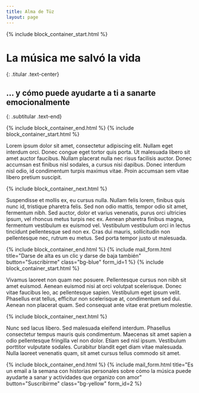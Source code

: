 ```yaml
---
title: Alma de Tüz
layout: page
---
```


{% include block_container_start.html %}

# La música me salvó la vida
{: .titular .text-center}

## ... y cómo puede ayudarte a ti a sanarte emocionalmente
{: .subtitular .text-end}

{% include block_container_end.html %}
{% include block_container_start.html %}

Lorem ipsum dolor sit amet, consectetur adipiscing elit. Nullam eget interdum orci. Donec congue eget tortor quis porta. Ut malesuada libero sit amet auctor faucibus. Nullam placerat nulla nec risus facilisis auctor. Donec accumsan est finibus nisl sodales, a cursus nisi dapibus. Donec interdum nisl odio, id condimentum turpis maximus vitae. Proin accumsan sem vitae libero pretium suscipit.

{% include block_container_next.html %}

Suspendisse et mollis ex, eu cursus nulla. Nullam felis lorem, finibus quis nunc id, tristique pharetra felis. Sed non odio mattis, tempor odio sit amet, fermentum nibh. Sed auctor, dolor et varius venenatis, purus orci ultricies ipsum, vel rhoncus metus turpis nec ex. Aenean pharetra finibus magna, fermentum vestibulum ex euismod vel. Vestibulum vestibulum orci in lectus tincidunt pellentesque sed non ex. Cras dui mauris, sollicitudin non pellentesque nec, rutrum eu metus. Sed porta tempor justo ut malesuada.

{% include block_container_end.html %}
{% include mail_form.html
   title="Darse de alta es un clic y darse de baja también"
   button="Suscribirme"
   class="bg-blue"
   form_id=1
%}
{% include block_container_start.html %}

Vivamus laoreet non quam nec posuere. Pellentesque cursus non nibh sit amet euismod. Aenean euismod nisi at orci volutpat scelerisque. Donec vitae faucibus leo, ac pellentesque sapien. Vestibulum eget ipsum velit. Phasellus erat tellus, efficitur non scelerisque at, condimentum sed dui. Aenean non placerat quam. Sed consequat ante vitae erat pretium molestie.

{% include block_container_next.html %}

Nunc sed lacus libero. Sed malesuada eleifend interdum. Phasellus consectetur tempus mauris quis condimentum. Maecenas sit amet sapien a odio pellentesque fringilla vel non dolor. Etiam sed nisl ipsum. Vestibulum porttitor vulputate sodales. Curabitur blandit eget diam vitae malesuada. Nulla laoreet venenatis quam, sit amet cursus tellus commodo sit amet.

{% include block_container_end.html %}
{% include mail_form.html
   title="Es un email a la semana con historias personales sobre cómo la música puede ayudarte a sanar y actividades que organizo con amor"
   button="Suscribirme"
   class="bg-yellow"
   form_id=2
%}
